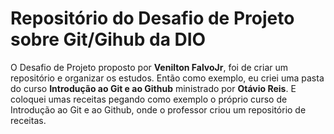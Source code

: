 # Repositório do Desafio de Projeto sobre Git/Gihub da DIO

O Desafio de Projeto proposto por **Venilton FalvoJr**, foi de criar um repositório e organizar os estudos.
Então como exemplo, eu criei uma pasta do curso **Introdução ao Git e ao Github** ministrado por **Otávio Reis**. E coloquei umas receitas pegando como exemplo o próprio curso de Introdução ao Git e ao Github, onde o professor criou um repositório de receitas. 


